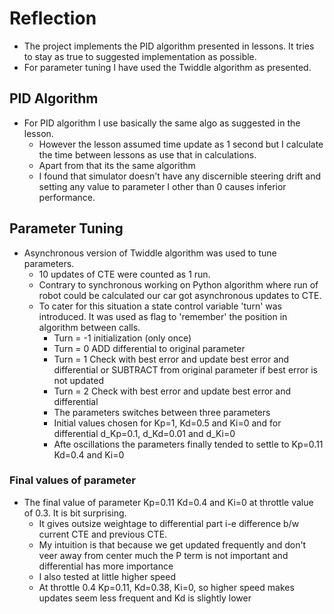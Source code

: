 # Reflection
* The project implements the PID algorithm presented in lessons. It tries to stay as true to suggested implementation as possible.
* For parameter tuning I have used the Twiddle algorithm as presented.

## PID Algorithm
* For PID algorithm I use basically the same algo as suggested in the lesson.
  * However the lesson assumed time update as 1 second but I calculate the time between lessons as use that in calculations. 
  * Apart from that its the same algorithm
  * I found that simulator doesn't have any discernible steering drift and setting any value to parameter I other than 0 causes inferior performance.

## Parameter Tuning
* Asynchronous version of Twiddle algorithm was used to tune parameters.
  * 10 updates of CTE were counted as 1 run. 
  * Contrary to synchronous working on Python algorithm where run of robot could be calculated our car got asynchronous updates to CTE. 
  * To cater for this situation a state control variable 'turn' was introduced. It was used as flag to 'remember' the position in algorithm between calls.
    * Turn = -1 initialization (only once)
    * Turn = 0  ADD differential to original parameter
    * Turn = 1 Check with best error and update best error and differential or SUBTRACT from original parameter if best error is not updated
    * Turn = 2 Check with best error and update best error and differential 
    * The parameters switches between three parameters
    * Initial values chosen for Kp=1, Kd=0.5 and Ki=0 and for differential d_Kp=0.1, d_Kd=0.01 and d_Ki=0
    * Afte oscillations the parameters finally tended to settle to Kp=0.11 Kd=0.4 and Ki=0

### Final values of parameter
* The final value of parameter Kp=0.11 Kd=0.4 and Ki=0 at throttle value of 0.3. It is bit surprising.
    * It gives outsize weightage to differential part i-e difference b/w current CTE and previous CTE. 
    * My intuition is that because we get updated frequently and don't veer away from center much the P term is not important and differential has more importance
    * I also tested at little higher speed
    * At throttle 0.4 Kp=0.11, Kd=0.38, Ki=0, so higher speed makes updates seem less frequent and Kd is slightly lower
    
